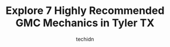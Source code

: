 ---
layout: ampstory
image: https://images.unsplash.com/photo-1612593968469-d44a2e6ab5d2?ixlib=rb-4.0.3&ixid=MnwxMjA3fDB8MHxwaG90by1wYWdlfHx8fGVufDB8fHx8&auto=format&fit=crop&w=640&h=853&q=80
author: techidn
featured: false
description: When it comes to finding reliable automotive experts in Tyler TX, USA, look no further than the 7 best GMC Mechanic in the area. With their exceptional skills and dedication to providing top
title: Explore 7 Highly Recommended GMC Mechanics in Tyler TX
cover:
   title: Explore 7 Highly Recommended GMC Mechanics in Tyler TX
   subtitle: Rickpate
   background: https://images.unsplash.com/photo-1612593968469-d44a2e6ab5d2?ixlib=rb-4.0.3&ixid=MnwxMjA3fDB8MHxwaG90by1wYWdlfHx8fGVufDB8fHx8&auto=format&fit=crop&w=640&h=853&q=80

pages: 
 - layout: thirds
   top: <h1>#1 Christian Brothers Automotive Tyler</h1>
   bottom: "<p>UPDATE, this is an updated review after they reached out to help with my issue.After getting my car towed to their shop on the Monday after my initial review, they reache</p>"
   background: https://www.knot35.com/toplist/wp-content/uploads/2023/06/best-gmc-mechanic-1-in-tyler-tx-1685831221.jpeg
   backgroundblur: true
 - layout: thirds
   top: <h1>#2 Premier Auto Repair</h1>
   bottom: "<p>13382 TX-110, Tyler, TX 75707, United States</p>"
   background: https://www.knot35.com/toplist/wp-content/uploads/2023/06/best-gmc-mechanic-2-in-tyler-tx-1685831221.jpeg
   cta:
      link: https://www.knot35.com/toplist/explore-7-highly-recommended-gmc-mechanics-in-tyler-tx/
      text: Explore 7 Highly Recommended GMC Mechanics in Tyler TX
 - layout: thirds
   top: <h1>#3 Firestone Complete Auto Care</h1>
   bottom: "<p>128 W SW Loop 323, Tyler, TX 75701, United States</p>"
   background: https://www.knot35.com/toplist/wp-content/uploads/2023/06/best-gmc-mechanic-3-in-tyler-tx-1685831222.jpeg
   cta:
      link: https://www.knot35.com/toplist/explore-7-highly-recommended-gmc-mechanics-in-tyler-tx/
      text: Explore 7 Highly Recommended GMC Mechanics in Tyler TX
 - layout: thirds
   top: <h1>#4 Fairway Auto Center</h1>
   bottom: "<p>4827 Troup Hwy, Tyler, TX 75703, United States</p>"
   background: https://images.unsplash.com/photo-1489694553447-4c9339da310d?ixlib=rb-4.0.3&ixid=MnwxMjA3fDB8MHxwaG90by1wYWdlfHx8fGVufDB8fHx8&auto=format&fit=crop&w=640&h=853&q=80
   cta:
      link: https://www.knot35.com/toplist/explore-7-highly-recommended-gmc-mechanics-in-tyler-tx/
      text: Explore 7 Highly Recommended GMC Mechanics in Tyler TX
 - layout: thirds
   top: <h1>#5 MABBCO Motors</h1>
   bottom: "<p>1430 John Carney Dr, Tyler, TX 75701, United States</p>"
   background: https://images.unsplash.com/photo-1536745287225-21d689278fd1?ixlib=rb-4.0.3&ixid=MnwxMjA3fDB8MHxwaG90by1wYWdlfHx8fGVufDB8fHx8&auto=format&fit=crop&w=640&h=853&q=80
   cta:
      link: https://www.knot35.com/toplist/explore-7-highly-recommended-gmc-mechanics-in-tyler-tx/
      text: Explore 7 Highly Recommended GMC Mechanics in Tyler TX
 - layout: thirds
   top: <h1>#6 Engines Express</h1>
   bottom: "<p>1502 E Grande Blvd, Tyler, TX 75703, United States</p>"
   background: https://images.unsplash.com/photo-1524169358666-79f22534bc6e?ixlib=rb-4.0.3&ixid=MnwxMjA3fDB8MHxwaG90by1wYWdlfHx8fGVufDB8fHx8&auto=format&fit=crop&w=640&h=853&q=80
   cta:
      link: https://www.knot35.com/toplist/explore-7-highly-recommended-gmc-mechanics-in-tyler-tx/
      text: Explore 7 Highly Recommended GMC Mechanics in Tyler TX
 - layout: thirds
   top: <h1>#7 Jimmy Browns Service Center</h1>
   bottom: "<p>16680 Old Jacksonville Hwy, Tyler, TX 75703, United States</p>"
   background: https://images.unsplash.com/photo-1567095761054-7a02e69e5c43?ixlib=rb-4.0.3&ixid=MnwxMjA3fDB8MHxwaG90by1wYWdlfHx8fGVufDB8fHx8&auto=format&fit=crop&w=640&h=853&q=80
   cta:
      link: https://www.knot35.com/toplist/explore-7-highly-recommended-gmc-mechanics-in-tyler-tx/
      text: Explore 7 Highly Recommended GMC Mechanics in Tyler TX
 - layout: thirds
   middle: Continue reading...
   background: https://images.unsplash.com/photo-1615749413727-825b59a857b5?ixlib=rb-4.0.3&ixid=MnwxMjA3fDB8MHxwaG90by1wYWdlfHx8fGVufDB8fHx8&auto=format&fit=crop&w=640&h=853&q=80
   cta:
      link: https://www.knot35.com/toplist/explore-7-highly-recommended-gmc-mechanics-in-tyler-tx/
      text: Explore 7 Highly Recommended GMC Mechanics in Tyler TX
      
---